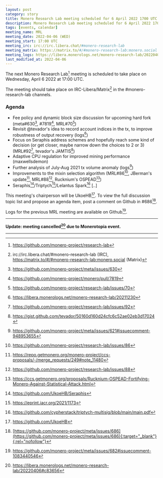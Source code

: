 ```yaml
---
layout: post
category: story
title: Monero Research Lab meeting scheduled for 6 April 2022 1700 UTC
description: Monero Research Lab meeting scheduled for 6 April 2022 1700 UTC on irc/Matrix channels.
tags: [events, calendar]
meeting_name: MRL
meeting_date: 2022-04-06 (WED)
meeting_start: 17:00 UTC
meeting_irc: irc://irc.libera.chat/#monero-research-lab
meeting_matrix: https://matrix.to/#/#monero-research-lab:monero.social
meeting_logs: https://libera.monerologs.net/monero-research-lab/20220406#c83656
last_modified_at: 2022-04-06
---
```


The next Monero Research Lab[^1] meeting is scheduled to take place on Wednesday, April 6 2022 at 17:00 UTC.

The meeting should take place on IRC-Libera/Matrix[^2] in the #monero-research-lab channels.

### Agenda

- Fee policy and dynamic block size discussion for upcoming hard fork (meta#630[^3], #7819[^4], MRL#70[^5])
- Revisit @tevador's idea to record account indices in the tx, to improve robustness of output recovery (logs[^6])
- Focus on Seraphis address schemes and hopefully reach some kind of decision (or get closer, maybe narrow down the choices to 2 or 3) (MRL#92[^7], tevador's JAMTIS[^8])
- Adaptive CPU regulation for improved mining performance (maxwellsdemon)
- Further analysis of July-Aug 2021 tx volume anomaly (logs[^9])
- Improvements to the mixin selection algorithm (MRL#86[^10], JBerman's update[^11], MRL#88[^12], Rucknium's OSPEAD[^13]) 
- Seraphis[^14]/Triptych[^15]/Lelantus Spark[^16]
[..]


This meeting's chairperson will be UkoeHB[^17]. To view the full discussion topic list and propose an agenda item, post a comment on Github in #686[^18].

Logs for the previous MRL meeting are available on Github[^19].

---

**Update: meeting cancelled[^20] due to Monerotopia event.**

---

[^1]: https://github.com/monero-project/research-lab
[^2]: irc://irc.libera.chat/#monero-research-lab (IRC), https://matrix.to/#/#monero-research-lab:monero.social (Matrix)
[^3]: https://github.com/monero-project/meta/issues/630
[^4]: https://github.com/monero-project/monero/pull/7819
[^5]: https://github.com/monero-project/research-lab/issues/70
[^6]: https://libera.monerologs.net/monero-research-lab/20211230
[^7]: https://github.com/monero-project/research-lab/issues/92
[^8]: https://gist.github.com/tevador/50160d160d24cfc6c52ae02eb3d17024
[^9]: https://github.com/monero-project/meta/issues/621#issuecomment-948953655
[^10]: https://github.com/monero-project/research-lab/issues/86
[^11]: https://repo.getmonero.org/monero-project/ccs-proposals/-/merge_requests/249#note_11480
[^12]: https://github.com/monero-project/research-lab/issues/88
[^13]: https://ccs.getmonero.org/proposals/Rucknium-OSPEAD-Fortifying-Monero-Against-Statistical-Attack.html
[^14]: https://github.com/UkoeHB/Seraphis
[^15]: https://eprint.iacr.org/2021/1173
[^16]: https://github.com/cypherstack/triptych-multisig/blob/main/main.pdf
[^17]: https://github.com/UkoeHB
[^18]: [https://github.com/monero-project/meta/issues/686](https://github.com/monero-project/meta/issues/686){:target="_blank"}{:rel="nofollow"}
[^19]: https://github.com/monero-project/meta/issues/682#issuecomment-1083440546
[^20]: https://libera.monerologs.net/monero-research-lab/20220406#c83656
